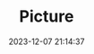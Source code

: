 ---
weight: 1
images:
- /images/edited/91.jpeg
title: Picture
date: 2023-12-07 21:14:37
tags: [luminar neo,work,24-70mm F2.8 DG DN | Art 019,ILCE-7M3,24.0,bird]
---